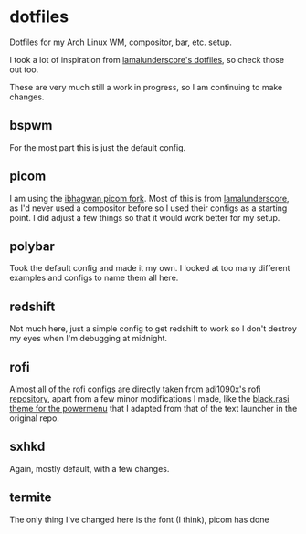 # dotfiles
Dotfiles for my Arch Linux WM, compositor, bar, etc. setup.

I took a lot of inspiration from [lamalunderscore's dotfiles](https://github.com/lamalunderscore/dotfiles), so check those out too.

These are very much still a work in progress, so I am continuing to make changes.


## bspwm
For the most part this is just the default config.

## picom
I am using the [ibhagwan picom fork](https://github.com/ibhagwan/picom).
Most of this is from [lamalunderscore](https://github.com/lamalunderscore/dotfiles), as I'd never used a compositor before so I used their configs as a starting point. I did adjust a few things so that it would work better for my setup.

## polybar
Took the default config and made it my own. I looked at too many different examples and configs to name them all here.

## redshift
Not much here, just a simple config to get redshift to work so I don't destroy my eyes when I'm debugging at midnight.

## rofi
Almost all of the rofi configs are directly taken from [adi1090x's rofi repository](https://github.com/adi1090x/rofi), apart from a few minor modifications I made, like the [black.rasi theme for the powermenu](../blob/main/rofi/powermenu/styles/black.rasi) that I adapted from that of the text launcher in the original repo.

## sxhkd
Again, mostly default, with a few changes.

## termite
The only thing I've changed here is the font (I think), picom has done